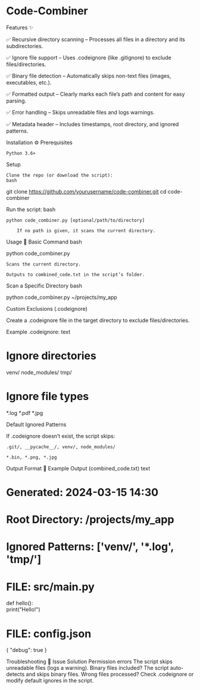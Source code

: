 # Code-Combiner

Features ✨

✅ Recursive directory scanning – Processes all files in a directory and its subdirectories.

✅ Ignore file support – Uses .codeignore (like .gitignore) to exclude files/directories.

✅ Binary file detection – Automatically skips non-text files (images, executables, etc.).

✅ Formatted output – Clearly marks each file’s path and content for easy parsing.

✅ Error handling – Skips unreadable files and logs warnings.

✅ Metadata header – Includes timestamps, root directory, and ignored patterns.

Installation ⚙️
Prerequisites

    Python 3.6+

Setup

    Clone the repo (or download the script):
    bash

git clone https://github.com/yourusername/code-combiner.git
cd code-combiner

Run the script:
bash

    python code_combiner.py [optional/path/to/directory]

        If no path is given, it scans the current directory.

Usage 📖
Basic Command
bash

python code_combiner.py

    Scans the current directory.

    Outputs to combined_code.txt in the script’s folder.

Scan a Specific Directory
bash

python code_combiner.py ~/projects/my_app

Custom Exclusions (.codeignore)

Create a .codeignore file in the target directory to exclude files/directories.

Example .codeignore:
text

# Ignore directories
venv/
node_modules/
tmp/

# Ignore file types
*.log
*.pdf
*.jpg

Default Ignored Patterns

If .codeignore doesn’t exist, the script skips:

    .git/, __pycache__/, venv/, node_modules/

    *.bin, *.png, *.jpg

Output Format 📄
Example Output (combined_code.txt)
text

# Generated: 2024-03-15 14:30  
# Root Directory: /projects/my_app  
# Ignored Patterns: ['venv/', '*.log', 'tmp/']  

# FILE: src/main.py  
def hello():  
    print("Hello!")  

# FILE: config.json  
{ "debug": true }  

Troubleshooting 🔧
Issue	Solution
Permission errors	The script skips unreadable files (logs a warning).
Binary files included?	The script auto-detects and skips binary files.
Wrong files processed?	Check .codeignore or modify default ignores in the script.
